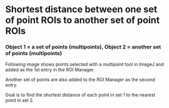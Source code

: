 # Shortest distance between one set of point ROIs to another set of point ROIs
### Object 1 = a set of points (multipoints), Object 2 = another set of points (multipoints)

Following image shows points selected with a multipoint tool in ImageJ and added as the 1st entry in the ROI Manager.

Another set of points are also added to the ROI Manager as the second entry.

Goal is to find the shortest distance of each point in set 1 to the nearest point in set 2.
